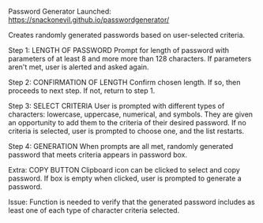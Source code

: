 Password Generator
Launched: https://snackonevil.github.io/passwordgenerator/

Creates randomly generated passwords based on user-selected criteria.

Step 1: LENGTH OF PASSWORD
Prompt for length of password with parameters of at least 8 and more more than 128 characters.
If parameters aren't met, user is alerted and asked again.

Step 2: CONFIRMATION OF LENGTH
Confirm chosen length.  If so, then proceeds to next step.
If not, return to step 1.

Step 3: SELECT CRITERIA
User is prompted with different types of characters: lowercase, uppercase, numerical, and symbols.
They are given an opportunity to add them to the criteria of their desired password.
If no criteria is selected, user is prompted to choose one, and the list restarts.

Step 4: GENERATION
When prompts are all met, randomly generated password that meets criteria appears in password box.

Extra: COPY BUTTON
Clipboard icon can be clicked to select and copy password.
If box is empty when clicked, user is prompted to generate a password.


Issue: Function is needed to verify that the generated password includes as least one of each type of character criteria selected.